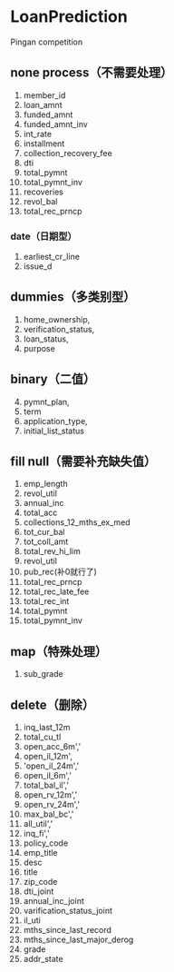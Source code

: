 # LoanPrediction
Pingan competition

## none process（不需要处理）
1. member_id
2. loan_amnt
3. funded_amnt
4. funded_amnt_inv
5. int_rate
4. installment
7. collection_recovery_fee
8. dti
9. total_pymnt
10. total_pymnt_inv
11. recoveries
12. revol_bal
13. total_rec_prncp
### date（日期型）
1. earliest_cr_line
15. issue_d

## dummies（多类别型）
1. home_ownership, 
2. verification_status, 
3. loan_status,
4. purpose


## binary（二值）
4. pymnt_plan,
4. term
4. application_type, 
4. initial_list_status

## fill null（需要补充缺失值）
1. emp_length
2. revol_util
3. annual_inc
4. total_acc
5. collections_12_mths_ex_med
6. tot_cur_bal
7. tot_coll_amt
8. total_rev_hi_lim
15. revol_util
15. pub_rec(补0就行了)
15. total_rec_prncp
15. total_rec_late_fee
15. total_rec_int
15. total_pymnt
15. total_pymnt_inv

## map（特殊处理）
1. sub_grade

## delete（删除）
1. inq_last_12m 
2. total_cu_tl
3. open_acc_6m','
4. open_il_12m',
5. 'open_il_24m','
6. open_il_6m','
7. total_bal_il','
8. open_rv_12m','
9. open_rv_24m','
10. max_bal_bc','
11. all_util','
12. inq_fi','
13. policy_code
14. emp_title
15. desc
16. title
17. zip_code
18. dti_joint
19. annual_inc_joint
20. varification_status_joint
21. il_uti
22. mths_since_last_record   
23. mths_since_last_major_derog    
24. grade
25. addr_state